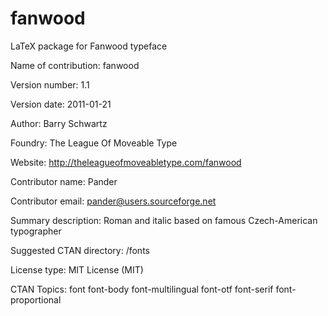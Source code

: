 fanwood
=======

LaTeX package for Fanwood typeface

Name of contribution: fanwood

Version number: 1.1

Version date: 2011-01-21

Author: Barry Schwartz

Foundry: The League Of Moveable Type

Website: http://theleagueofmoveabletype.com/fanwood

Contributor name: Pander

Contributor email: pander@users.sourceforge.net

Summary description: Roman and italic based on famous Czech-American typographer

Suggested CTAN directory: /fonts

License type: MIT License (MIT)

CTAN Topics: font font-body font-multilingual font-otf font-serif font-proportional

